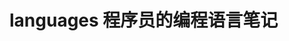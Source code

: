 # languages 程序员的编程语言笔记       
     
               
             
             
      
           
 
 
 

